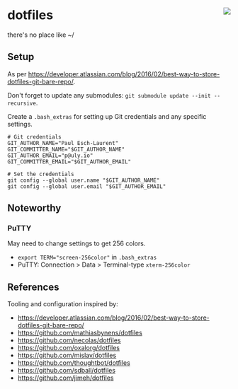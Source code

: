 # dotfiles <img align="right" src="http://forthebadge.com/images/badges/built-with-love.svg">

there's no place like ~/


## Setup

As per https://developer.atlassian.com/blog/2016/02/best-way-to-store-dotfiles-git-bare-repo/.

Don't forget to update any submodules: `git submodule update --init --recursive`.

Create a `.bash_extras` for setting up Git credentials and any specific settings.

```
# Git credentials
GIT_AUTHOR_NAME="Paul Esch-Laurent"
GIT_COMMITTER_NAME="$GIT_AUTHOR_NAME"
GIT_AUTHOR_EMAIL="p@uly.io"
GIT_COMMITTER_EMAIL="$GIT_AUTHOR_EMAIL"

# Set the credentials
git config --global user.name "$GIT_AUTHOR_NAME"
git config --global user.email "$GIT_AUTHOR_EMAIL"
```


## Noteworthy

### PuTTY

May need to change settings to get 256 colors.

  - `export TERM="screen-256color"` in `.bash_extras`
  - PuTTY: Connection > Data > Terminal-type `xterm-256color`


## References

Tooling and configuration inspired by:

- https://developer.atlassian.com/blog/2016/02/best-way-to-store-dotfiles-git-bare-repo/
- https://github.com/mathiasbynens/dotfiles
- https://github.com/necolas/dotfiles
- https://github.com/oxalorg/dotfiles
- https://github.com/mislav/dotfiles
- https://github.com/thoughtbot/dotfiles
- https://github.com/sdball/dotfiles
- https://github.com/jimeh/dotfiles

